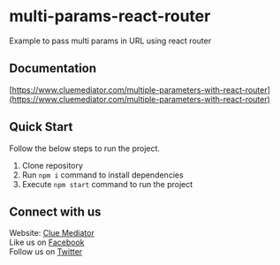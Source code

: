 # multi-params-react-router
Example to pass multi params in URL using react router

## Documentation

[https://www.cluemediator.com/multiple-parameters-with-react-router](https://www.cluemediator.com/multiple-parameters-with-react-router)

## Quick Start

Follow the below steps to run the project.

1. Clone repository
2. Run `npm i` command to install dependencies
3. Execute `npm start` command to run the project

## Connect with us

Website: [Clue Mediator](https://www.cluemediator.com)  
Like us on [Facebook](https://www.facebook.com/thecluemediator)  
Follow us on [Twitter](https://twitter.com/cluemediator)
